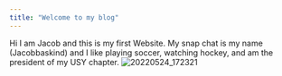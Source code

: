 ```yaml
---
title: "Welcome to my blog"
---
```


Hi I am Jacob and this is my first Website.  My snap chat is my name (Jacobbaskind) and I like playing soccer, watching hockey, and am the president of my USY chapter.
![20220524_172321](https://user-images.githubusercontent.com/107289027/173170648-47a221e3-da20-45c3-a4fb-adc31eec1fa2.jpg)
